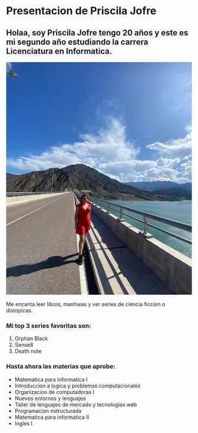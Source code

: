 # Presentacion de Priscila Jofre
## Holaa, soy Priscila Jofre tengo 20 años y este es mi segundo año estudiando la carrera Licenciatura en Informatica.
![Priscila](./assets/SanJuanImagen.jpeg)

Me encanta leer libros, manhwas y ver series de ciencia ficcion o distopicas. 
### Mi top 3 series favoritas son:
1. Orphan Black
2. Sense8
3. Death note

### Hasta ahora las materias que aprobe:
- Matematica para informatica I
- Introduccion a logica y problemas computacionales
- Organizacion de computadoras I
- Nuevos entornos y lenguajes
- Taller de lenguajes de mercado y tecnologias web
- Programacion estructurada
- Matematica para informatica II
- Ingles I
